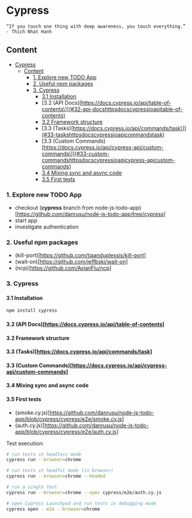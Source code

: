 # Cypress

```text
“If you touch one thing with deep awareness, you touch everything.”
- Thich Nhat Hanh
```

## Content

- [Cypress](#cypress)
  - [Content](#content)
    - [1. Explore new TODO App](#1-explore-new-todo-app)
    - [2. Useful npm packages](#2-useful-npm-packages)
    - [3. Cypress](#3-cypress)
      - [3.1 Installation](#31-installation)
      - [3.2 (API Docs)\[https://docs.cypress.io/api/table-of-contents\]](#32-api-docshttpsdocscypressioapitable-of-contents)
      - [3.2 Framework structure](#32-framework-structure)
      - [3.3 (Tasks)\[https://docs.cypress.io/api/commands/task\]](#33-taskshttpsdocscypressioapicommandstask)
      - [3.3 (Custom Commands)\[https://docs.cypress.io/api/cypress-api/custom-commands\]](#33-custom-commandshttpsdocscypressioapicypress-apicustom-commands)
      - [3.4 Mixing sync and async code](#34-mixing-sync-and-async-code)
      - [3.5 First tests](#35-first-tests)

### 1. Explore new TODO App

- checkout (**cypress** branch from node-js-todo-app)[https://github.com/danrusu/node-js-todo-app/tree/cypress]
- start app
- investigate authentication

### 2. Useful npm packages

- (kill-port)[https://github.com/tiaanduplessis/kill-port]
- (wait-on)[https://github.com/jeffbski/wait-on]
- (ncp)[https://github.com/AvianFlu/ncp]

### 3. Cypress

#### 3.1 Installation

```bash
npm install cypress
```

#### 3.2 (API Docs)[https://docs.cypress.io/api/table-of-contents]

#### 3.2 Framework structure

#### 3.3 (Tasks)[https://docs.cypress.io/api/commands/task]

#### 3.3 (Custom Commands)[https://docs.cypress.io/api/cypress-api/custom-commands]

#### 3.4 Mixing sync and async code

#### 3.5 First tests

- (smoke.cy.js)[https://github.com/danrusu/node-js-todo-app/blob/cypress/cypress/e2e/smoke.cy.js]
- (auth.cy.js)[https://github.com/danrusu/node-js-todo-app/blob/cypress/cypress/e2e/auth.cy.js]

Test execution:

```bash
# run tests in headless mode
cypress run --browser=chrome

# run tests in headful mode (in browser)
cypress run --browser=chrome --headed

# run a single test
cypress run --browser=chrome --spec cypress/e2e/auth.cy.js

# open Cypress Launchpad and run tests in debugging mode
cypress open --e2e --browser=chrome
```

